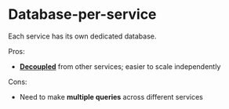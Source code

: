 # Database-per-service

Each service has its own dedicated database.

Pros:
* [**Decoupled**](../strategies/loose-coupling-of-services.md) from other services; easier to scale independently

Cons:
* Need to make **multiple queries** across different services
